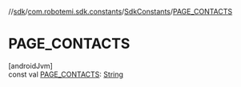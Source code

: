 //[sdk](../../../index.md)/[com.robotemi.sdk.constants](../index.md)/[SdkConstants](index.md)/[PAGE_CONTACTS](-p-a-g-e_-c-o-n-t-a-c-t-s.md)

# PAGE_CONTACTS

[androidJvm]\
const val [PAGE_CONTACTS](-p-a-g-e_-c-o-n-t-a-c-t-s.md): [String](https://kotlinlang.org/api/latest/jvm/stdlib/kotlin/-string/index.html)
